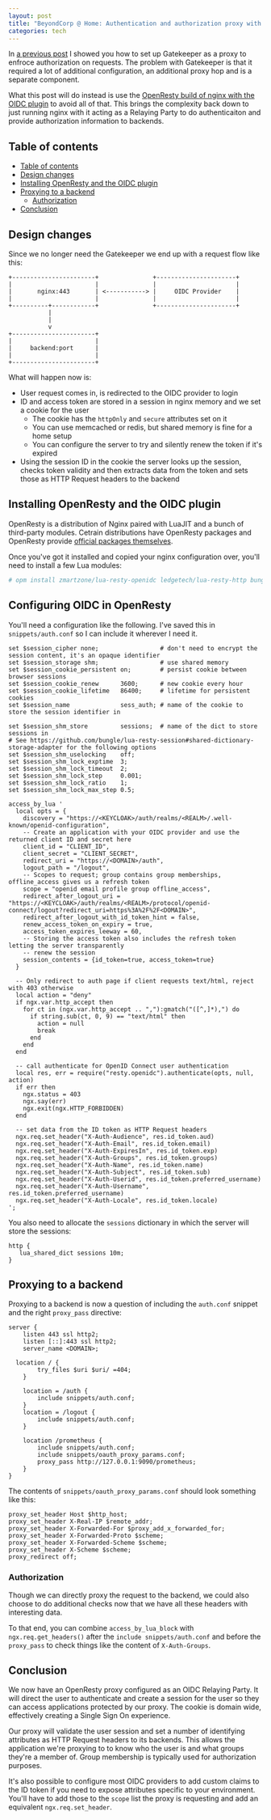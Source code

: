 ```yaml
---
layout: post
title: "BeyondCorp @ Home: Authentication and authorization proxy with OpenResty"
categories: tech
---
```


In [a previous post][prev_post] I showed you how to set up Gatekeeper as a proxy
to enfroce authorization on requests. The problem with Gatekeeper is that it
required a lot of additional configuration, an additional proxy hop and is a
separate component.

What this post will do instead is use the [OpenResty build of nginx with the
OIDC plugin](https://github.com/zmartzone/lua-resty-openidc) to avoid all of
that. This brings the complexity back down to just running nginx with it acting
as a Relaying Party to do authenticaiton and provide authorization information
to backends.

## Table of contents

* [Table of contents](#table-of-contents)
* [Design changes](#design-changes)
* [Installing OpenResty and the OIDC plugin](#installing-openresty-and-the-oidc-plugin)
* [Proxying to a backend](#proxying-to-a-backend)
  * [Authorization](#authorization)
* [Conclusion](#conclusion)

## Design changes

Since we no longer need the Gatekeeper we end up with a request flow like this:

```text
+-----------------------+               +----------------------+
|                       |               |                      |
|       nginx:443       | <-----------> |     OIDC Provider    |
|                       |               |                      |
+----------+------------+               +----------------------+
           |
           |
           v
+-----------------------+
|                       |
|     backend:port      |
|                       |
+-----------------------+
```

What will happen now is:
* User request comes in, is redirected to the OIDC provider to login
* ID and access token are stored in a session in nginx memory and we set a cookie for the user
  * The cookie has the `httpOnly` and `secure` attributes set on it
  * You can use memcached or redis, but shared memory is fine for a home setup
  * You can configure the server to try and silently renew the token if it's expired
* Using the session ID in the cookie the server looks up the session, checks token validity and
  then extracts data from the token and sets those as HTTP Request headers to the backend

## Installing OpenResty and the OIDC plugin

OpenResty is a distribution of Nginx paired with LuaJIT and a bunch of third-party
modules. Cetrain distributions have OpenResty packages and OpenResty provide
[official packages themselves](https://openresty.org/en/linux-packages.html).

Once you've got it installed and copied your nginx configuration over, you'll
need to install a few Lua modules:

```sh
# opm install zmartzone/lua-resty-openidc ledgetech/lua-resty-http bungle/lua-resty-session cdbattags/lua-resty-jwt
```

## Configuring OIDC in OpenResty

You'll need a configuration like the following. I've saved this in
`snippets/auth.conf` so I can include it wherever I need it.

```nginx,lua
set $session_cipher none;                 # don't need to encrypt the session content, it's an opaque identifier
set $session_storage shm;                 # use shared memory
set $session_cookie_persistent on;        # persist cookie between browser sessions
set $session_cookie_renew      3600;      # new cookie every hour
set $session_cookie_lifetime   86400;     # lifetime for persistent cookies
set $session_name              sess_auth; # name of the cookie to store the session identifier in

set $session_shm_store         sessions;  # name of the dict to store sessions in
# See https://github.com/bungle/lua-resty-session#shared-dictionary-storage-adapter for the following options
set $session_shm_uselocking    off;
set $session_shm_lock_exptime  3;
set $session_shm_lock_timeout  2;
set $session_shm_lock_step     0.001;
set $session_shm_lock_ratio    1;
set $session_shm_lock_max_step 0.5;

access_by_lua '
  local opts = {
    discovery = "https://<KEYCLOAK>/auth/realms/<REALM>/.well-known/openid-configuration",
    -- Create an application with your OIDC provider and use the returned client ID and secret here
    client_id = "CLIENT_ID",
    client_secret = "CLIENT_SECRET",
    redirect_uri = "https://<DOMAIN>/auth",
    logout_path = "/logout",
    -- Scopes to request; group contains group memberships, offline_access gives us a refresh token
    scope = "openid email profile group offline_access",
    redirect_after_logout_uri = "https://<KEYCLOAK>/auth/realms/<REALM>/protocol/openid-connect/logout?redirect_uri=https%3A%2F%2F<DOMAIN>",
    redirect_after_logout_with_id_token_hint = false,
    renew_access_token_on_expiry = true,
    access_token_expires_leeway = 60,
    -- Storing the access token also includes the refresh token letting the server transparently
    -- renew the session
    session_contents = {id_token=true, access_token=true}
  }

  -- Only redirect to auth page if client requests text/html, reject with 403 otherwise
  local action = "deny"
  if ngx.var.http_accept then
    for ct in (ngx.var.http_accept .. ","):gmatch("([^,]*),") do
      if string.sub(ct, 0, 9) == "text/html" then
        action = null
        break
      end
    end
  end

  -- call authenticate for OpenID Connect user authentication
  local res, err = require("resty.openidc").authenticate(opts, null, action)
  if err then
    ngx.status = 403
    ngx.say(err)
    ngx.exit(ngx.HTTP_FORBIDDEN)
  end

  -- set data from the ID token as HTTP Request headers
  ngx.req.set_header("X-Auth-Audience", res.id_token.aud)
  ngx.req.set_header("X-Auth-Email", res.id_token.email)
  ngx.req.set_header("X-Auth-ExpiresIn", res.id_token.exp)
  ngx.req.set_header("X-Auth-Groups", res.id_token.groups)
  ngx.req.set_header("X-Auth-Name", res.id_token.name)
  ngx.req.set_header("X-Auth-Subject", res.id_token.sub)
  ngx.req.set_header("X-Auth-Userid", res.id_token.preferred_username)
  ngx.req.set_header("X-Auth-Username", res.id_token.preferred_username)
  ngx.req.set_header("X-Auth-Locale", res.id_token.locale)
';
```

You also need to allocate the `sessions` dictionary in which the server will
store the sessions:

```nginx
http {
   lua_shared_dict sessions 10m;
}
```

## Proxying to a backend

Proxying to a backend is now a question of including the `auth.conf` snippet
and the right `proxy_pass` directive:

```nginx
server {
	listen 443 ssl http2;
	listen [::]:443 ssl http2;
	server_name <DOMAIN>;

  location / {
		try_files $uri $uri/ =404;
	}

	location = /auth {
		include snippets/auth.conf;
	}
	location = /logout {
		include snippets/auth.conf;
	}

	location /prometheus {
		include snippets/auth.conf;
		include snippets/oauth_proxy_params.conf;
		proxy_pass http://127.0.0.1:9090/prometheus;
	}
}
```

The contents of `snippets/oauth_proxy_params.conf` should look something
like this:

```nginx
proxy_set_header Host $http_host;
proxy_set_header X-Real-IP $remote_addr;
proxy_set_header X-Forwarded-For $proxy_add_x_forwarded_for;
proxy_set_header X-Forwarded-Proto $scheme;
proxy_set_header X-Forwarded-Scheme $scheme;
proxy_set_header X-Scheme $scheme;
proxy_redirect off;
```

### Authorization

Though we can directly proxy the request to the backend, we could also
choose to do additional checks now that we have all these headers with
interesting data.

To that end, you can combine `access_by_lua_block` with
`ngx.req.get_headers()` after the `include snippets/auth.conf` and
before the `proxy_pass` to check things like the content of `X-Auth-Groups`.

## Conclusion

We now have an OpenResty proxy configured as an OIDC Relaying Party. It will
direct the user to authenticate and create a session for the user so they
can access applications protected by our proxy. The cookie is domain wide,
effectively creating a Single Sign On experience.

Our proxy will validate the user session and set a number of identifying
attributes as HTTP Request headers to its backends. This allows the application
we're proxying to to know who the user is and what groups they're a member
of. Group membership is typically used for authorization purposes.

It's also possible to configure most OIDC providers to add custom claims to
the ID token if you need to expose attributes specific to your environment.
You'll have to add those to the `scope` list the proxy is requesting and add
an equivalent `ngx.req.set_header`.

[prev_post]: /2018/10/30/beyondcorp-at-home-authz
